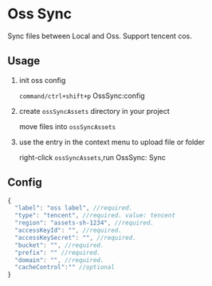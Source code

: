 # Oss Sync

Sync files between Local and Oss. Support tencent cos.

## Usage

1. init oss config

   `command/ctrl+shift+p` OssSync:config

2. create `ossSyncAssets` directory in your project

   move files into `ossSyncAssets`

3. use the entry in the context menu to upload file or folder

   right-click `ossSyncAssets`,run OssSync: Sync

## Config

```js
{
  "label": "oss label", //required.
  "type": "tencent", //required. value: tencent
  "region": "assets-sh-1234", //required.
  "accessKeyId": "", //required.
  "accessKeySecret": "", //required.
  "bucket": "", //required.
  "prefix": "" //required.
  "domain": "", //required.
  "cacheControl":"" //optional
}
```
